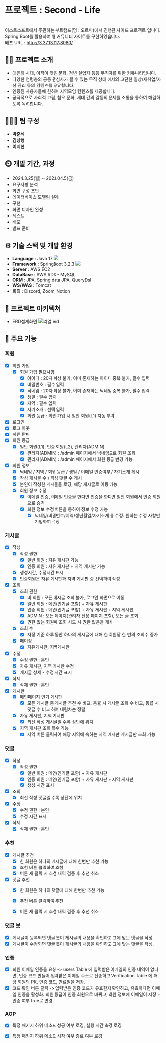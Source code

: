 # 프로젝트 : Second - Life
<br/>이스트소프트에서 주관하는 부트캠프(명 : 오르미)에서 진행된 사이드 프로젝트 입니다.
<br/>Spring Boot를 활용하여 웹 커뮤니티 사이트를 구현하였습니다.
<br/>배포 URL : http://3.37.13.117:8080/


## 👨‍🏫 프로젝트 소개
- 대은퇴 시대, 이직이 잦은 문화, 청년 실업자 등등 무직자를 위한 커뮤니티입니다.
- 다양한 연령층의 공통 관심사가 될 수 있는 무직 상태 에서의 고단한 일상/재취업/자산 관리 등의 컨텐츠를 공유합니다.
- 인증된 사용자들에 한하여 지역모임 컨텐츠를 제공합니다.
- 궁극적으로 사회적 고립, 혐오 문화, 세대 간의 갈등의 문제를 소통을 통하여 해결하도록 독려합니다.

## 🧑‍🤝‍🧑 팀 구성
- **박준석**
- **김상형**
- **이지현**

## ⏲️ 개발 기간, 과정
- 2024.3.25(월) ~ 2023.04.5(금)
- 요구사항 분석
- 화면 구성 초안
- 데이터베이스 모델링 설계
- 구현
- 화면 디자인 완성
- 테스트
- 배포
- 발표 준비 

## ⚙️ 기술 스택 및 개발 환경
- **Language** : Java 17 <img src="https://img.shields.io/badge/java17-007396?style=for-the-badge&logo=java&logoColor=white">
- **Framework** : SpringBoot 3.2.3 <img src="https://img.shields.io/badge/springboot-6DB33F?style=for-the-badge&logo=springboot&logoColor=white">
- **Server** : AWS EC2 
- **DataBase** : AWS RDS - MySQL
- **ORM** : JPA, Spring data JPA, QueryDsl
- **WS/WAS** : Tomcat
- **회의** : Discord, Zoom, Notion


## 📝 프로젝트 아키텍쳐
- ERD설계화면
![리얼 erd](https://github.com/aammddkkzxc/second-life/assets/105401500/ec1c63c8-e00d-4b90-986c-2095e40832d0)


## 📌 주요 기능
### 회원
  - [x] 회원 가입
    - [x] 회원 가입 필요사항
      - [x] 아이디 : 20자 이상 불가, 이미 존재하는 아이디 중복 불가, 필수 입력
      - [x] 비밀번호 : 필수 입력
      - [x] 닉네임 : 20자 이상 불가, 이미 존재하는 닉네임 중복 불가, 필수 입력
      - [x] 생일 : 필수 입력
      - [x] 지역 : 필수 입력
      - [x] 자기소개 : 선택 입력
      - [x] 회원 등급 : 회원 가입 시 일반 회원(L1) 자동 부여
  - [x] 로그인
  - [x] 로그 아웃
  - [x] 회원 탈퇴
  - [x] 회원 등급 
    - [x] 일반 회원(L1), 인증 회원(L2), 관리자(ADMIN)
      - [x] 관리자(ADMIN) : /admin 페이지에서 닉네임으로 회원 조회
      - [x] 관리자(ADMIN) : /admin 페이지에서 회원 등급 변경 가능
  - [x] 회원 정보
    - [x] 닉네임 / 지역 / 회원 등급 / 생일 / 이메일 인증여부 / 자기소개 게시
    - [x] 작성 게시물 수 / 작성 댓글 수 게시
    - [x] 본인이 작성한 게시물들 로딩, 해당 게시글로 이동 가능
    - [x] 회원 정보 수정
      - [x] 이메일 인증, 이메일 인증을 한다면 인증을 한다면 일반 회원에서 인증 회원으로 승격
      - [x] 회원 정보 수정 버튼을 통하여 정보 수정 가능
        - [x] 닉네임/비밀번호/지역/생년월일/자기소개 를 수정. 원하는 수정 사항만 기입하여 수정
### 게시글
  - [x] 작성
    - [x] 작성 권한
      - [x] 일반 회원 : 자유 게시판 가능
      - [x] 인증 회원 : 자유 게시판 + 지역 게시판 가능
    - [x] 생성시간, 수정시간 표시
    - [x] 인증회원은 자유 게시판과 지역 게시판 중 선택하여 작성
  - [x] 조회
    - [x] 조회 권한
      - [x] 비 회원 : 모든 게시글 조회 불가, 로그인 화면으로 이동
      - [x] 일반 회원 : 메인(인기글 포함) + 자유 게시판
      - [x] 인증 회원 : 메인(인기글 포함) + 자유 게시판 + 지역 게시판
      - [x] ADMIN : 모든 페이지(관리자 전용 페이지 포함), 모든 글 조회
      - [x] 권한 없는 회원이 조회 시도 시 권한 없음을 게시
    - [x] 조회 수
      - [x] 자정 기준 하루 동안 하나의 게시글에 대해 한 회원당 한 번의 조회수 증가
    - [x] 페이징
      - [x] 자유게시판, 지역게시판
  - [x] 수정
    - [x] 수정 권한 : 본인
    - [x] 자유 게시판, 지역 게시판 수정
    - [x] 게시글 상세 - 수정 시간 표시
  - [x] 삭제
    - [x] 삭제 권한 : 본인
  - [x] 게시판
    - [x] 메인페이지 인기 게시판
      - [x] 모든 게시글 중 게시글 추천 수 비교, 동률 시 게시글 조회 수 비교, 동률 시 댓글 수 비교 하여 내림차순 정렬
    - [x] 자유 게시판, 지역 게시판
      - [x] 최신 작성 게시글일 수록 상단에 위치
    - [x] 지역 게시판 조회 특수 기능
      - [x] 지역 버튼 클릭하여 해당 지역에 속하는 지역 게시판 게시글만 조회 가능
### 댓글
  - [x] 작성
    - [x] 작성 권한
      - [x] 일반 회원 : 메인(인기글 포함) + 자유 게시판
      - [x] 인증 회원 : 메인(인기글 포함) + 자유 게시판 + 지역 게시판
      - [x] 생성 시간 표시
  - [x] 조회
    - [x] 최신 작성 댓글일 수록 상단에 위치
  - [x] 수정
    - [x] 수정 권한 : 본인
    - [x] 수정 시간 표시
  - [x] 삭제
    - [x] 삭제 권한 : 본인
### 추천
  - [x] 게시글 추천
    - [x] 한 회원은 하나의 게시글에 대해 한번만 추천 가능
    - [x] 추천 버튼 클릭하여 추천
    - [x] 버튼 재 클릭 시 추천 내역 검증 후 추천 취소
  - [x] 댓글 추천
    - [x] 한 회원은 하나의 댓글에 대해 한번만 추천 가능 
    - [x] 추천 버튼 클릭하여 추천
    - [x] 버튼 재 클릭 시 추천 내역 검증 후 추천 취소
       

### 댓글 봇
  - [x] 게시글이 등록되면 댓글 봇이 게시글의 내용을 확인하고 그에 맞는 댓글을 작성.
  - [x] 게시글이 수정되면 댓글 봇이 게시글의 내용을 확인하고 그에 맞는 댓글을 작성.

### 인증
  - [x] 회원 이메일 인증을 요청 ->
        users Table 에 입력받은 이메일의 인증 내역이 없다면,
        인증 코드 만들어 입력받은 이메일 주소로 전송하고
        Verification Table 에 해당 회원의 PK, 인증 코드, 만료일을 저장.
  - [x] 코드 확인 버튼 클릭 ->
        입력받은 인증 코드가 유효한지 확인하고, 유효하다면 이메일 인증을 활성화.
        회원 등급이 인증 회원으로 바뀌고, 회원 정보에 이메일이 저장 + 인증 여부 true로 변경.

### AOP
  - [x] 특정 패키지 하위 메소드 성공 여부 로깅, 실행 시간 측정 로깅
  - [x] 특정 패키지 하위 메소드 시작 여부 종료 여부 로깅


        

        
       


